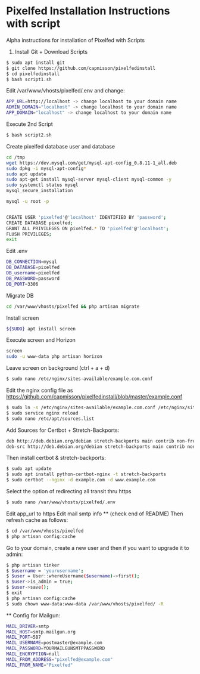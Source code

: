 # Pixelfed Installation Instructions with script

Alpha instructions for installation of Pixelfed with Scripts

1. Install Git + Download Scripts
```sh
$ sudo apt install git
$ git clone https://github.com/capmisson/pixelfedinstall
$ cd pixelfedinstall
$ bash script1.sh
```

Edit /var/www/vhosts/pixelfed/.env and change:
```sh
APP_URL=http://localhost -> change localhost to your domain name
ADMIN_DOMAIN="localhost" -> change localhost to your domain name
APP_DOMAIN="localhost" -> change localhost to your domain name
```

Execute 2nd Script 
```sh
$ bash script2.sh
```

Create pixelfed database user and database

```sh
cd /tmp
wget https://dev.mysql.com/get/mysql-apt-config_0.8.11-1_all.deb
sudo dpkg -i mysql-apt-config* 
sudo apt update 
sudo apt-get install mysql-server mysql-client mysql-common -y
sudo systemctl status mysql 
mysql_secure_installation 

mysql -u root -p 


CREATE USER 'pixelfed'@'localhost' IDENTIFIED BY 'password'; 
CREATE DATABASE pixelfed; 
GRANT ALL PRIVILEGES ON pixelfed.* TO 'pixelfed'@'localhost'; 
FLUSH PRIVILEGES;  
exit
```

Edit .env
```sh
DB_CONNECTION=mysql
DB_DATABASE=pixelfed
DB_username=pixelfed
DB_PASSWORD=password
DB_PORT=3306
```

Migrate DB
```sh
cd /var/www/vhosts/pixelfed && php artisan migrate
```

Install screen
```sh
${SUDO} apt install screen
```

Execute screen and Horizon
```sh
screen
sudo -u www-data php artisan horizon
```

Leave screen on background (ctrl + a + d)
```sh
$ sudo nano /etc/nginx/sites-available/example.com.conf

```

Edit the nginx config file as https://github.com/capmisson/pixelfedinstall/blob/master/example.conf

```sh
$ sudo ln -s /etc/nginx/sites-available/example.com.conf /etc/nginx/sites-enabled/
$ sudo service nginx reload
$ sudo nano /etc/apt/sources.list
```

Add Sources for Certbot + Stretch-Backports:
```sh
deb http://deb.debian.org/debian stretch-backports main contrib non-free
deb-src http://deb.debian.org/debian stretch-backports main contrib non-free
```

Then install certbot & stretch-backports:
```sh
$ sudo apt update
$ sudo apt install python-certbot-nginx -t stretch-backports
$ sudo certbot --nginx -d example.com -d www.example.com
```
Select the option of redirecting all transit thru https

```sh
$ sudo nano /var/www/vhosts/pixelfed/.env
```

Edit app_url to https
Edit mail smtp info ** (check end of README)
Then refresh cache as follows:
```sh
$ cd /var/www/vhosts/pixelfed
$ php artisan config:cache
```

Go to your domain, create a new user and then if you want to upgrade it to admin:
```sh
$ php artisan tinker
$ $username = 'yourusername';
$ $user = User::whereUsername($username)->first();
$ $user->is_admin = true;
$ $user->save();
$ exit
$ php artisan config:cache
$ sudo chown www-data:www-data /var/www/vhosts/pixelfed/ -R
```

** Config for Mailgun:
```sh
MAIL_DRIVER=smtp
MAIL_HOST=smtp.mailgun.org
MAIL_PORT=587 
MAIL_USERNAME=postmaster@example.com
MAIL_PASSWORD=YOURMAILGUNSMTPPASSWORD
MAIL_ENCRYPTION=null
MAIL_FROM_ADDRESS="pixelfed@example.com"
MAIL_FROM_NAME="Pixelfed"
```
